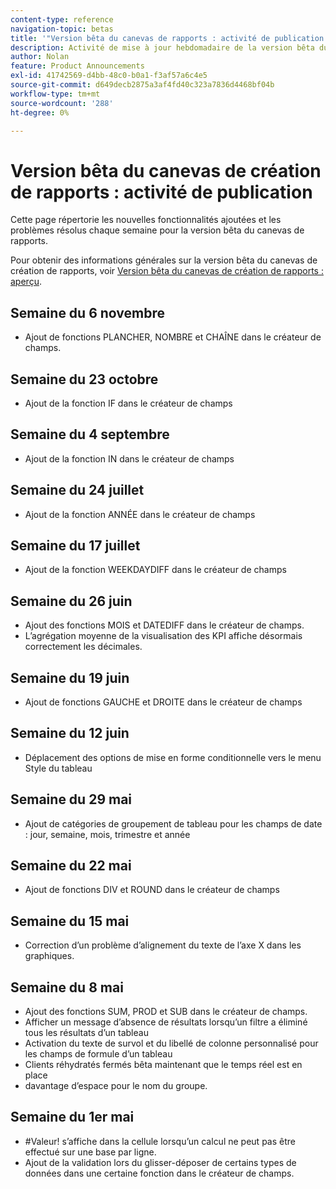 ```yaml
---
content-type: reference
navigation-topic: betas
title: '"Version bêta du canevas de rapports : activité de publication'
description: Activité de mise à jour hebdomadaire de la version bêta du canevas de création de rapports d’Adobe Workfront
author: Nolan
feature: Product Announcements
exl-id: 41742569-d4bb-48c0-b0a1-f3af57a6c4e5
source-git-commit: d649decb2875a3af4fd40c323a7836d4468bf04b
workflow-type: tm+mt
source-wordcount: '288'
ht-degree: 0%

---
```



# Version bêta du canevas de création de rapports : activité de publication

Cette page répertorie les nouvelles fonctionnalités ajoutées et les problèmes résolus chaque semaine pour la version bêta du canevas de rapports.

Pour obtenir des informations générales sur la version bêta du canevas de création de rapports, voir [Version bêta du canevas de création de rapports : aperçu](/help/quicksilver/product-announcements/betas/reporting-canvas-beta/reporting-canvas-beta-overview.md).

## Semaine du 6 novembre

* Ajout de fonctions PLANCHER, NOMBRE et CHAÎNE dans le créateur de champs.

## Semaine du 23 octobre

* Ajout de la fonction IF dans le créateur de champs

## Semaine du 4 septembre

* Ajout de la fonction IN dans le créateur de champs

## Semaine du 24 juillet

* Ajout de la fonction ANNÉE dans le créateur de champs

## Semaine du 17 juillet

* Ajout de la fonction WEEKDAYDIFF dans le créateur de champs

## Semaine du 26 juin

* Ajout des fonctions MOIS et DATEDIFF dans le créateur de champs.
* L’agrégation moyenne de la visualisation des KPI affiche désormais correctement les décimales.

## Semaine du 19 juin

* Ajout de fonctions GAUCHE et DROITE dans le créateur de champs

## Semaine du 12 juin

* Déplacement des options de mise en forme conditionnelle vers le menu Style du tableau

## Semaine du 29 mai

* Ajout de catégories de groupement de tableau pour les champs de date : jour, semaine, mois, trimestre et année

## Semaine du 22 mai

* Ajout de fonctions DIV et ROUND dans le créateur de champs

## Semaine du 15 mai

* Correction d’un problème d’alignement du texte de l’axe X dans les graphiques.

## Semaine du 8 mai

* Ajout des fonctions SUM, PROD et SUB dans le créateur de champs.
* Afficher un message d’absence de résultats lorsqu’un filtre a éliminé tous les résultats d’un tableau
* Activation du texte de survol et du libellé de colonne personnalisé pour les champs de formule d’un tableau
* Clients réhydratés fermés bêta maintenant que le temps réel est en place
* davantage d’espace pour le nom du groupe.

## Semaine du 1er mai

* #Valeur! s’affiche dans la cellule lorsqu’un calcul ne peut pas être effectué sur une base par ligne.
* Ajout de la validation lors du glisser-déposer de certains types de données dans une certaine fonction dans le créateur de champs.
